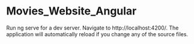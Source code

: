 # Movies_Website_Angular
 Run ng serve for a dev server. Navigate to http://localhost:4200/.
 The application will automatically reload if you change any of the source files.
